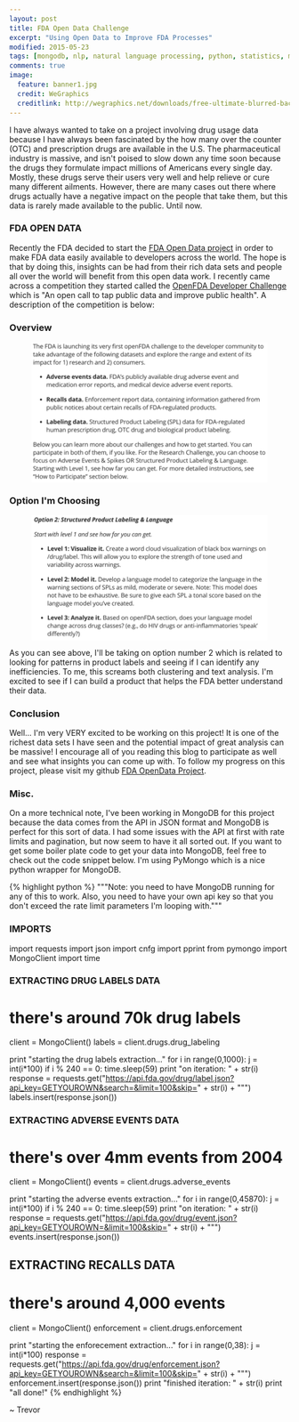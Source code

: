```yaml
---
layout: post
title: FDA Open Data Challenge
excerpt: "Using Open Data to Improve FDA Processes"
modified: 2015-05-23
tags: [mongodb, nlp, natural language processing, python, statistics, metis]
comments: true
image:
  feature: banner1.jpg
  credit: WeGraphics
  creditlink: http://wegraphics.net/downloads/free-ultimate-blurred-background-pack/
---
```

I have always wanted to take on a project involving drug usage data because I have always been fascinated by the how many over the counter (OTC) and prescription drugs are available in the U.S.  The pharmaceutical industry is massive, and isn't poised to slow down any time soon because the drugs they formulate impact millions of Americans every single day.  Mostly, these drugs serve their users very well and help relieve or cure many different ailments.  However, there are many cases out there where drugs actually have a negative impact on the people that take them, but this data is rarely made available to the public.  Until now.

### FDA OPEN DATA
Recently the FDA decided to start the [FDA Open Data project][1] in order to make FDA data easily available to developers across the world.  The hope is that by doing this, insights can be had from their rich data sets and people all over the world will benefit from this open data work.  I recently came across a competition they started called the [OpenFDA Developer Challenge][2] which is "An open call to tap public data and improve public health".  A description of the competition is below:

### Overview

<figure>
  <a href="/images/competition1.png"><img style="display:block; margin: 0 auto;" src="/images/competition1.png"></a>
</figure>

### Option I'm Choosing

<figure>
  <a href="/images/competition2.png"><img style="display:block; margin: 0 auto;" src="/images/competition2.png"></a>
</figure>


As you can see above, I'll be taking on option number 2 which is related to looking for patterns in product labels and seeing if I can identify any inefficiencies.  To me, this screams both clustering and text analysis.  I'm excited to see if I can build a product that helps the FDA better understand their data.

### Conclusion

Well... I'm very VERY excited to be working on this project!  It is one of the richest data sets I have seen and the potential impact of great analysis can be massive!  I encourage all of you reading this blog to participate as well and see what insights you can come up with.  To follow my progress on this project, please visit my github [FDA OpenData Project][3].

### Misc.

On a more technical note, I've been working in MongoDB for this project because the data comes from the API in JSON format and MongoDB is perfect for this sort of data.  I had some issues with the API at first with rate limits and pagination, but now seem to have it all sorted out.  If you want to get some boiler plate code to get your data into MongoDB, feel free to check out the code snippet below.  I'm using PyMongo which is a nice python wrapper for MongoDB.

{% highlight python %}
"""Note: you need to have MongoDB running for any of this to work.
  Also, you need to have your own api key so that you don't exceed
  the rate limit parameters I'm looping with."""

### IMPORTS ###
import requests
import json
import cnfg
import pprint
from pymongo import MongoClient
import time

### EXTRACTING DRUG LABELS DATA ###
# there's around 70k drug labels
client = MongoClient()
labels = client.drugs.drug_labeling

print "starting the drug labels extraction..."
for i in range(0,1000):
    j = int(i*100)
    if i % 240 == 0:
        time.sleep(59)
        print "on iteration: " + str(i)
    response = requests.get("https://api.fda.gov/drug/label.json?api_key=GETYOUROWN&search=&limit=100&skip=" + str(i) + "\"")
    labels.insert(response.json())


### EXTRACTING ADVERSE EVENTS DATA ###
# there's over 4mm events from 2004

client = MongoClient()
events = client.drugs.adverse_events

print "starting the adverse events extraction..."
for i in range(0,45870):
    j = int(i*100)
    if i % 240 == 0:
        time.sleep(59)
        print "on iteration: " + str(i)
    response = requests.get("https://api.fda.gov/drug/event.json?api_key=GETYOUROWN=&limit=100&skip=" + str(i) + "\"")
    events.insert(response.json())

## EXTRACTING RECALLS DATA ###
# there's around 4,000 events

client = MongoClient()
enforcement = client.drugs.enforcement

print "starting the enforecement extraction..."
for i in range(0,38):
    j = int(i*100)
    response = requests.get("https://api.fda.gov/drug/enforcement.json?api_key=GETYOUROWN&search=&limit=100&skip=" + str(i) + "\"")
    enforcement.insert(response.json())
    print "finished iteration: " + str(i)
print "all done!"
{% endhighlight %}


~ Trevor

[1]: https://open.fda.gov
[2]: https://open.fda.gov/update/an-open-challenge-to-tap-public-data/
[3]: https://github.com/trevor-smith/FDA_OpenData
